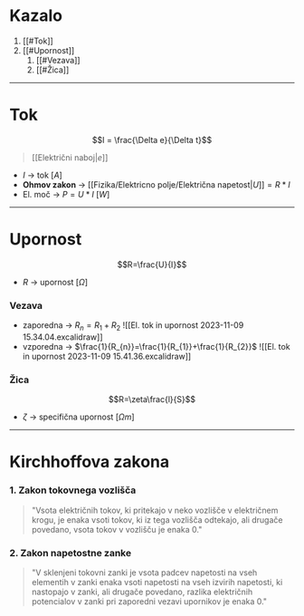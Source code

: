 # Kazalo
1. [[#Tok]]
2. [[#Upornost]]
	1. [[#Vezava]]
	2. [[#Žica]]
---
# Tok
$$I = \frac{\Delta e}{\Delta t}$$
>[[Električni naboj|$e$]]
- $I$ -> tok \[$A$]
- **Ohmov zakon** -> [[Fizika/Elektricno polje/Električna napetost|$U$]]$=R*I$
- El. moč -> $P=U*I$ \[$W$]
---
# Upornost
$$R=\frac{U}{I}$$
- $R$ -> upornost \[$\Omega$]
### Vezava
- zaporedna -> $R_{n}=R_{1}+R_{2}$
![[El. tok in upornost 2023-11-09 15.34.04.excalidraw]]
- vzporedna -> $\frac{1}{R_{n}}=\frac{1}{R_{1}}+\frac{1}{R_{2}}$
![[El. tok in upornost 2023-11-09 15.41.36.excalidraw]]
### Žica
$$R=\zeta\frac{l}{S}$$
- $\zeta$ -> specifična upornost \[$\Omega m$]
---
# Kirchhoffova zakona

### 1. Zakon tokovnega vozlišča
>"Vsota električnih tokov, ki pritekajo v neko vozlišče v električnem krogu, je enaka vsoti tokov, ki iz tega vozlišča odtekajo, ali drugače povedano, vsota tokov v vozlišču je enaka 0."

### 2. Zakon napetostne zanke
>"V sklenjeni tokovni zanki je vsota padcev napetosti na vseh elementih v zanki enaka vsoti napetosti na vseh izvirih napetosti, ki nastopajo v zanki, ali drugače povedano, razlika električnih potencialov v zanki pri zaporedni vezavi upornikov je enaka 0."
